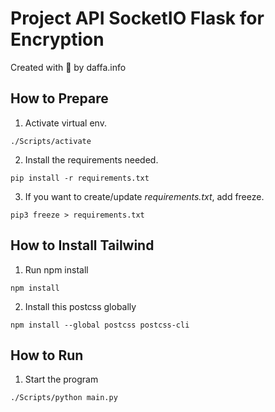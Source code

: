# Project API SocketIO Flask for Encryption

Created with :gift_heart: by daffa.info

## How to Prepare

1. Activate virtual env.
```
./Scripts/activate
```

2. Install the requirements needed.
```
pip install -r requirements.txt
```

3. If you want to create/update *requirements.txt*, add freeze.
```
pip3 freeze > requirements.txt
```

## How to Install Tailwind
1. Run npm install
```
npm install
```

2. Install this postcss globally
```
npm install --global postcss postcss-cli
```

## How to Run
1. Start the program
```
./Scripts/python main.py
```